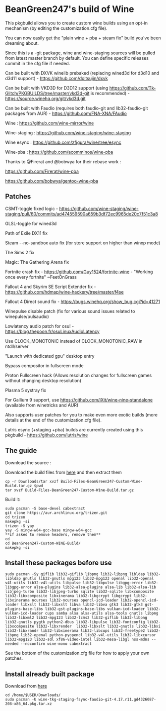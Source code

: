 # BeanGreen247's build of Wine

This pkgbuild allows you to create custom wine builds using an opt-in mechanism (by editing the customization.cfg file). 

You can now easily get the "plain wine + pba + steam fix" build you've been dreaming about.

Since this is a -git package, wine and wine-staging sources will be pulled from latest master branch by default. You can define specific releases commit in the cfg file if needed.

Can be built with DXVK winelib prebaked (replacing wined3d for d3d10 and d3d11 support) - https://github.com/doitsujin/dxvk

Can be built with VKD3D for D3D12 support (using https://github.com/Tk-Glitch/PKGBUILDS/tree/master/vkd3d-git is recommended) - https://source.winehq.org/git/vkd3d.git

Can be built with Faudio (requires both faudio-git and lib32-faudio-git packages from AUR) - https://github.com/FNA-XNA/FAudio

Wine : https://github.com/wine-mirror/wine

Wine-staging : https://github.com/wine-staging/wine-staging

Wine esync : https://github.com/zfigura/wine/tree/esync

Wine-pba : https://github.com/acomminos/wine-pba

Thanks to @Firerat and @bobwya for their rebase work :

https://github.com/Firerat/wine-pba

https://github.com/bobwya/gentoo-wine-pba

## Patches 

CSMT-toggle fixed logic - https://github.com/wine-staging/wine-staging/pull/60/commits/ad474559590a659b3df72ec9965de20c7f51c3a8

GLSL-toggle for wined3d

Path of Exile DX11 fix

Steam --no-sandbox auto fix (for store support on higher than winxp mode)

The Sims 2 fix

Magic: The Gathering Arena fix

Fortnite crash fix - https://github.com/Guy1524/fortnite-wine - "Working once every fortnite" ~FeetOnGrass

Fallout 4 and Skyrim SE Script Extender fix - https://github.com/hdmap/wine-hackery/tree/master/f4se

Fallout 4 Direct sound fix - https://bugs.winehq.org/show_bug.cgi?id=41271

Winepulse disable patch (fix for various sound issues related to winepulse/pulsaudio)

Lowlatency audio patch for osu! - https://blog.thepoon.fr/osuLinuxAudioLatency

Use CLOCK_MONOTONIC instead of CLOCK_MONOTONIC_RAW in ntdll/server

"Launch with dedicated gpu" desktop entry

Bypass compositor in fullscreen mode

Proton Fullscreen hack (Allows resolution changes for fullscreen games without changing desktop resolution)

Plasma 5 systray fix

For Gallium 9 support, use https://github.com/iXit/wine-nine-standalone (available from winetricks and AUR)

Also supports user patches for you to make even more exotic builds (more details at the end of the customization.cfg file).

Lutris esync (+staging +pba) builds are currently created using this pkgbuild - https://github.com/lutris/wine

## The guide

Download the source :

Download the build files from [here]() and then extract them
```
cp -r Downloads/tar xvzf Build-Files-BeanGreen247-Custom-Wine-Build.tar.gz $pwd
tar xvzf Build-Files-BeanGreen247-Custom-Wine-Build.tar.gz
```
Build  it:
```
sudo pacman -S base-devel cabextract 
git clone https://aur.archlinux.org/trizen.git
cd trizen
makepkg -si
trizen -S yay
yay -S mingw-w64-gcc-base mingw-w64-gcc
**if asked to remove headers, remove them**
cd
cd BeanGreen247-Custom-WINE-Build/
makepkg -si
```
## Install these packages before use
```
sudo pacman -Sy giflib lib32-giflib libpng lib32-libpng libldap lib32-libldap gnutls lib32-gnutls mpg123 lib32-mpg123 openal lib32-openal v4l-utils lib32-v4l-utils libpulse lib32-libpulse libgpg-error lib32-libgpg-error alsa-plugins lib32-alsa-plugins alsa-lib lib32-alsa-lib libjpeg-turbo lib32-libjpeg-turbo sqlite lib32-sqlite libxcomposite lib32-libxcomposite libxinerama lib32-libgcrypt libgcrypt lib32-libxinerama ncurses lib32-ncurses opencl-icd-loader lib32-opencl-icd-loader libxslt lib32-libxslt libva lib32-libva gtk3 lib32-gtk3 gst-plugins-base-libs lib32-gst-plugins-base-libs vulkan-icd-loader lib32-vulkan-icd-loader cups samba alsa alsa-utils alsa-tools gnutls libpng lib32-libxml2 lib32-mpg123 lib32-lcms2 lib32-giflib lib32-libpng lib32-gnutls pygtk python2-dbus lib32-libpulse lib32-fontconfig lib32-libxcomposite lib32-libxrender  lib32-libxslt lib32-gnutls lib32-libxi lib32-libxrandr lib32-libxinerama lib32-libcups lib32-freetype2 lib32-libpng lib32-openal python-pyopencl lib32-v4l-utils lib32-libxcursor lib32-mpg123 lib32-sdl xf86-video-intel lib32-mesa-libgl nss-mdns --needed --noconfirm wine-mono cabextract
```
See the bottom of the customization.cfg file for how to apply your own patches.

## Install already built package 

Download from [here]()
```
cd /home/$USER/Downloads/
sudo pacman -U wine-tkg-staging-fsync-faudio-git-4.17.r11.gd4326087-208-x86_64.pkg.tar.xz
```
